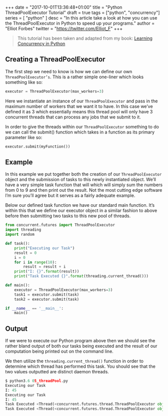 +++
date = "2017-10-01T13:36:48+01:00"
title = "Python ThreadPoolExecutor Tutorial"
draft = true
tags = ["python", "concurrency"]
series = [ "python" ]
desc = "In this article take a look at how you can use the ThreadPoolExecutor in Python to speed up your programs."
author = "Elliot Forbes"
twitter = "https://twitter.com/Elliot_F"
+++

> This tutorial has been taken and adapted from my book: [Learning Concurrency in Python](https://www.packtpub.com/application-development/learning-concurrency-python)


## Creating a ThreadPoolExecutor

The first step we need to know is how we can define our own `ThreadPoolExecutor’s`. This is a rather simple one-liner which looks something like so:

~~~py
executor = ThreadPoolExecutor(max_workers=3) 
~~~

Here we instantiate an instance of our `ThreadPoolExecutor` and pass in the maximum number of workers that we want it to have. In this case we’ve defined it as 3 which essentially means this thread pool will only have 3 concurrent threads that can process any jobs that we submit to it. 

In order to give the threads within our `ThreadPoolExecutor` something to do we can call the submit() function which takes in a function as its primary parameter like so:

~~~py
executor.submit(myFunction())
~~~

## Example

In this example we put together both the creation of our `ThreadPoolExecutor` object and the submission of tasks to this newly instantiated object. We’ll have a very simple task function that will which will simply sum the numbers from 0 to 9 and then print out the result. Not the most cutting edge software I’m sure you’ll agree but it serves as a fairly adequate example.

Below our defined task function we have our standard main function. It’s within this that we define our executor object in a similar fashion to above before then submitting two tasks to this new pool of threads.

~~~py
from concurrent.futures import ThreadPoolExecutor
import threading
import random

def task():
    print("Executing our Task")
    result = 0
    i = 0
    for i in range(10):
        result = result + i
    print("I: {}".format(result))
    print("Task Executed {}".format(threading.current_thread()))

def main():
    executor = ThreadPoolExecutor(max_workers=3)
    task1 = executor.submit(task)
    task2 = executor.submit(task)

if __name__ == '__main__':
    main()
~~~

## Output

If we were to execute our Python program above then we should see the rather bland output of both our tasks being executed and the result of our computation being printed out on the command line. 

We then utilize the `threading.current_thread()` function in order to determine which thread has performed this task. You should see that the two values outputted are distinct daemon threads. 

~~~py
$ python3.6 05_threadPool.py
Executing our Task
I: 45
Executing our Task
I: 45
Task Executed <Thread(<concurrent.futures.thread.ThreadPoolExecutor object at 0x102abf358>_1, started daemon 123145333858304)>
Task Executed <Thread(<concurrent.futures.thread.ThreadPoolExecutor object at 0x102abf358>_0, started daemon 123145328603136)>
~~~
